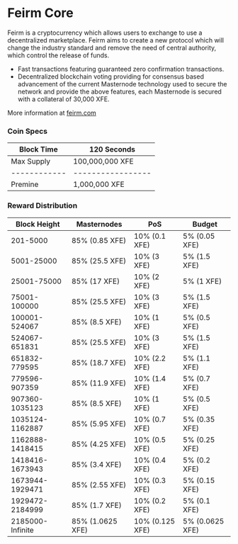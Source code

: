 Feirm Core
==========

Feirm is a cryptocurrency which allows users to exchange to use a decentralized marketplace. Feirm aims to create a new protocol which will change the industry standard and remove the need of central authority, which control the release of funds.

- Fast transactions featuring guaranteed zero confirmation transactions.
- Decentralized blockchain voting providing for consensus based advancement of the current Masternode
  technology used to secure the network and provide the above features, each Masternode is secured
  with a collateral of 30,000 XFE.

More information at [feirm.com](https://www.feirm.com)

### Coin Specs
| Block Time 	| 120 Seconds     	|
|------------	|-----------------	|
| Max Supply 	| 100,000,000 XFE 	|
|------------	|-----------------	|
| Premine    	|  1,000,000 XFE  	|

### Reward Distribution

| **Block Height** | **Masternodes**  | **PoS**         | **Budget**      |
| ---------------- | ---------------- | --------------- | --------------- |
| 201-5000         | 85% (0.85 XFE)   | 10% (0.1 XFE)   | 5% (0.05 XFE)   |
| 5001-25000       | 85% (25.5 XFE)   | 10% (3 XFE)     | 5% (1.5 XFE)    |
| 25001-75000      | 85% (17 XFE)     | 10% (2 XFE)     | 5% (1 XFE)      |
| 75001-100000     | 85% (25.5 XFE)   | 10% (3 XFE)     | 5% (1.5 XFE)    |
| 100001-524067    | 85% (8.5 XFE)    | 10% (1 XFE)     | 5% (0.5 XFE)    |
| 524067-651831    | 85% (25.5 XFE)   | 10% (3 XFE)     | 5% (1.5 XFE)    |
| 651832-779595    | 85% (18.7 XFE)   | 10% (2.2 XFE)   | 5% (1.1 XFE)    |
| 779596-907359    | 85% (11.9 XFE)   | 10% (1.4 XFE)   | 5% (0.7 XFE)    |
| 907360-1035123   | 85% (8.5 XFE)    | 10% (1 XFE)     | 5% (0.5 XFE)    |
| 1035124-1162887  | 85% (5.95 XFE)   | 10% (0.7 XFE)   | 5% (0.35 XFE)   |
| 1162888-1418415  | 85% (4.25 XFE)   | 10% (0.5 XFE)   | 5% (0.25 XFE)   |
| 1418416-1673943  | 85% (3.4 XFE)    | 10% (0.4 XFE)   | 5% (0.2 XFE)    |
| 1673944-1929471  | 85% (2.55 XFE)   | 10% (0.3 XFE)   | 5% (0.15 XFE)   |
| 1929472-2184999  | 85% (1.7 XFE)    | 10% (0.2 XFE)   | 5% (0.1 XFE)    |
| 2185000-Infinite | 85% (1.0625 XFE) | 10% (0.125 XFE) | 5% (0.0625 XFE) |